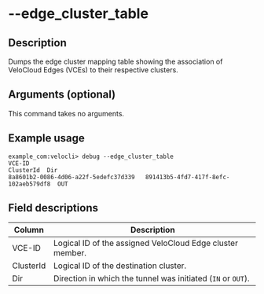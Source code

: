 #	--edge_cluster_table

##	Description
Dumps the edge cluster mapping table showing the association of VeloCloud Edges (VCEs) to their respective clusters.

##	Arguments (optional)
This command takes no arguments.

##	Example usage
```
example_com:velocli> debug --edge_cluster_table
VCE-ID                                                            ClusterId  Dir
8a8601b2-0086-4d06-a22f-5edefc37d339   891413b5-4fd7-417f-8efc-102aeb579df8  OUT
```

##	Field descriptions
| Column    | Description |
|-----------|-------------|
| VCE-ID    | Logical ID of the assigned VeloCloud Edge cluster member. |
| ClusterId | Logical ID of the destination cluster. |
| Dir       | Direction in which the tunnel was initiated (`IN` or `OUT`). |
